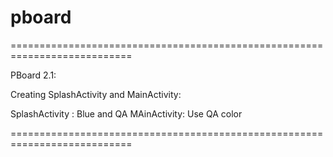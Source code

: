 # pboard
===========================================================================

PBoard 2.1:

Creating SplashActivity and MainActivity:

SplashActivity : Blue and QA
MAinActivity: Use QA color

===========================================================================
